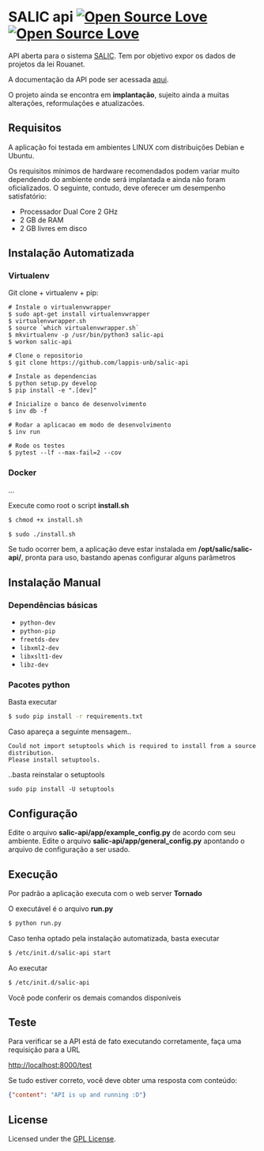 # SALIC api [![Open Source Love](https://badges.frapsoft.com/os/v1/open-source.svg?v=102)](https://github.com/ellerbrock/open-source-badge/) [![Open Source Love](https://badges.frapsoft.com/os/gpl/gpl.svg?v=102)](http://www.gnu.org/licenses/gpl.html)


API aberta para o sistema [SALIC](http://salic.cultura.gov.br/cidadao/consultar). Tem por objetivo expor os dados de projetos da lei Rouanet.

A documentação da API pode ser acessada [aqui](http://api.salic.cultura.gov.br/doc/).

O projeto ainda se encontra em **implantação**, sujeito ainda a muitas alterações, reformulações e atualizacões.



## Requisitos

A aplicação foi testada em ambientes LINUX com distribuições Debian e Ubuntu.

Os requisitos mínimos de hardware recomendados podem variar muito dependendo do ambiente
onde será implantada e ainda não foram oficializados. O seguinte, contudo, deve oferecer um desempenho
satisfatório:

-	Processador Dual Core 2 GHz
-	2 GB de RAM
-	2 GB livres em disco

## Instalação Automatizada

### Virtualenv

Git clone + virtualenv + pip:
  
```
# Instale o virtualenvwrapper 
$ sudo apt-get install virtualenvwrapper
$ virtualenvwrapper.sh
$ source `which virtualenvwrapper.sh`
$ mkvirtualenv -p /usr/bin/python3 salic-api
$ workon salic-api

# Clone o repositorio
$ git clone https://github.com/lappis-unb/salic-api

# Instale as dependencias
$ python setup.py develop
$ pip install -e ".[dev]"

# Inicialize o banco de desenvolvimento
$ inv db -f

# Rodar a aplicacao em modo de desenvolvimento
$ inv run

# Rode os testes
$ pytest --lf --max-fail=2 --cov
```

### Docker
...


Execute como root o script **install.sh**

```bash
$ chmod +x install.sh
```

```bash
$ sudo ./install.sh
```

Se tudo ocorrer bem, a aplicação deve estar instalada em **/opt/salic/salic-api/**, pronta para uso, bastando apenas configurar alguns parâmetros

## Instalação Manual

### Dependências básicas

-	`python-dev`
-	`python-pip`
-	`freetds-dev`
-	`libxml2-dev`
- `libxslt1-dev`
- `libz-dev`

### Pacotes python

Basta executar

```bash
$ sudo pip install -r requirements.txt
```

Caso apareça a seguinte mensagem..
 ```bashs
 Could not import setuptools which is required to install from a source distribution.
 Please install setuptools.
 ```
 ..basta reinstalar o setuptools
 ```bashs
 sudo pip install -U setuptools
 ```
 
 

## Configuração

Edite o arquivo **salic-api/app/example_config.py** de acordo com seu ambiente.
Edite o arquivo **salic-api/app/general_config.py** apontando o arquivo de configuração a ser usado.

## Execução

Por padrão a aplicação executa com o web server **Tornado**

O executável é o arquivo  **run.py**

```bash
$ python run.py
```

Caso tenha optado pela instalação automatizada, basta executar

```bash
$ /etc/init.d/salic-api start
```


Ao executar

```bash
$ /etc/init.d/salic-api
```

Você pode conferir os demais comandos disponíveis

## Teste

Para verificar se a API está de fato executando corretamente, faça uma requisição para a URL

[http://localhost:8000/test](http://localhost:8000/test)

Se tudo estiver correto, você deve obter uma resposta com conteúdo:

```json
{"content": "API is up and running :D"}
```

## License

Licensed under the [GPL License](http://www.gnu.org/licenses/gpl.html).
